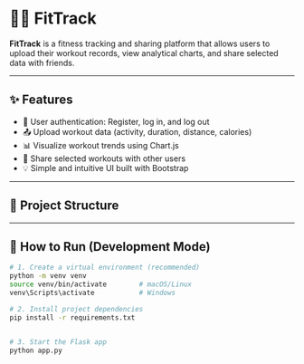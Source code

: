# 🏋️‍♂️ FitTrack

**FitTrack** is a fitness tracking and sharing platform that allows users to upload their workout records, view analytical charts, and share selected data with friends.

---

## ✨ Features

- 🧍 User authentication: Register, log in, and log out
- 📤 Upload workout data (activity, duration, distance, calories)
- 📊 Visualize workout trends using Chart.js
- 🤝 Share selected workouts with other users
- 💡 Simple and intuitive UI built with Bootstrap

---

## 📁 Project Structure





---

## 🚀 How to Run (Development Mode)

```bash
# 1. Create a virtual environment (recommended)
python -m venv venv
source venv/bin/activate        # macOS/Linux
venv\Scripts\activate           # Windows

# 2. Install project dependencies
pip install -r requirements.txt


# 3. Start the Flask app
python app.py

